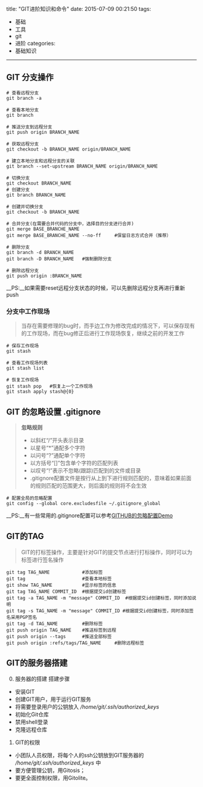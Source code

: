 title: "GIT进阶知识和命令"
date: 2015-07-09 00:21:50
tags:
- 基础
- 工具
- git
- 进阶
categories: 
- 基础知识
---

## GIT 分支操作
```
# 查看远程分支
git branch -a

# 查看本地分支
git branch

# 推送分支到远程分支
git push origin BRANCH_NAME

# 获取远程分支
git checkout -b BRANCH_NAME origin/BRANCH_NAME

# 建立本地分支和远程分支的关联
git branch --set-upstream BRANCH_NAME origin/BRANCH_NAME

# 切换分支
git checkout BRANCH_NAME
# 创建分支
git branch BRANCH_NAME

# 创建并切换分支
git checkout -b BRANCH_NAME

# 合并分支(在需要合并代码的分支中，选择目的分支进行合并)
git merge BASE_BRANCHE_NAME
git merge BASE_BRANCHE_NAME --no-ff     #保留日志方式合并（推荐）

# 删除分支
git branch -d BRANCH_NAME
git branch -D BRANCH_NAME   #强制删除分支

# 删除远程分支
git push origin :BRANCH_NAME
```
__PS:__如果需要reset远程分支状态的时候，可以先删除远程分支再进行重新push

### 分支中工作现场
> 当存在需要修理的bug时，而手边工作为修改完成的情况下，可以保存现有的工作现场，而在bug修正后进行工作现场恢复，继续之前的开发工作

```
# 保存工作现场
git stash

# 查看工作现场列表
git stash list

# 恢复工作现场
git stash pop   #恢复上一个工作现场
git stash apply stash@{0}
```

## GIT 的忽略设置 __.gitignore__
>__忽略规则__
>* 以斜杠“/”开头表示目录
>* 以星号“*”通配多个字符
>* 以问号“?”通配单个字符
>* 以方括号“[]”包含单个字符的匹配列表
>* 以叹号“!”表示不忽略(跟踪)匹配到的文件或目录
>* .gitignore配置文件是按行从上到下进行规则匹配的，意味着如果前面的规则匹配的范围更大，则后面的规则将不会生效

```
# 配置全局的忽略配置
git config --global core.excludesfile ~/.gitignore_global 
```

__PS:__有一些常用的.gitignore配置可以参考[GITHUB的忽略配置Demo](https://github.com/github/gitignore/ "GITHUB的忽略配置Demo") 

## GIT的TAG
> GIT的打标签操作，主要是针对GIT的提交节点进行打标操作，同时可以为标签进行签名操作

```
git tag TAG_NAME            #添加标签
git tag                     #查看本地标签
git show TAG_NAME           #显示标签的信息
git tag TAG_NAME COMMIT_ID  #根据提交id创建标签
git tag -a TAG_NAME -m "message" COMMIT_ID  #根据提交id创建标签，同时添加说明
git tag -s TAG_NAME -m "message" COMMIT_ID #根据提交id创建标签，同时添加签名采用PGP签名
git tag -d TAG_NAME         #删除标签
git push origin TAG_NAME    #推送标签到远程
git push origin --tags      #推送全部标签
git push origin :refs/tags/TAG_NAME     #删除远程标签          
```

## GIT的服务器搭建
0. 服务器的搭建
搭建步骤
- 安装GIT
- 创建GIT用户，用于运行GIT服务
- 将需要登录用户的公钥放入  */home/git/.ssh/authorized_keys*
- 初始化Git仓库
- 禁用shell登录
- 克隆远程仓库

1. GIT的权限
- 小团队人员权限，将每个人的ssh公钥放到GIT服务器的 */home/git/.ssh/authorized_keys* 中
- 要方便管理公钥，用Gitosis；
- 要更全面控制权限，用Gitolite。 
